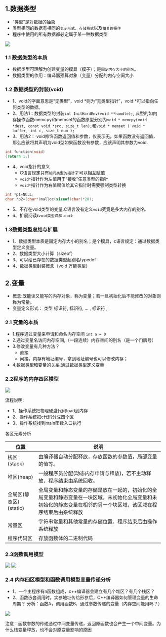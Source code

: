 ## 1.数据类型
* “类型”是对数据的抽象
* 类型相同的数据有相同的`表示形式`、`存储格式`以及`相关的操作`
* 程序中使用的所有数据都必定属于某一种数据类型 

<image src="./image/01.png"/>

### 1.1 数据类型的本质

* 数据类型可理解为创建变量的模具（模子）；是`固定内存大小的别名`。
* 数据类型的作用：编译器预算对象（变量）分配的内存空间大小

### 1.2 数据类型的封装(void)

* 1、void的字面意思是“无类型”，void *则为“无类型指针”，void *可以指向任何类型的数据。
* 2、用法1：数据类型的封装`int InitHardEnv(void **handle);`, 典型的如内存操作函数memcpy和memset的函数原型分别为`void * memcpy(void *dest, const void *src, size_t len);`和`void * memset ( void * buffer, int c, size_t num );`
* 3、用法2：  void修饰函数返回值和参数，仅表示无。如果函数没有返回值，那么应该将其声明为void型如果函数没有参数，应该声明其参数为void.

```c
int function(void)
{return 1;}
```

* 4、void指针的意义
	*  C语言规定只有`相同类型的指针`才可以相互赋值
	* `void*`指针作为左值用于“接收”任意类型的指针
	*  `void*`指针作为右值赋值给其它指针时需要强制类型转换

```c
int *p1=NULL;
char *p2=(char*)malloc(sizeof(char)*20);
```

* 5、不存在void类型的变量.C语言没有定义`void`究竟是多大内存的别名.
* 6、扩展阅读`《void类型详解.doc》`

### 1.3数据类型总结与扩展
* 1、数据类型本质是固定内存大小的别名；是个模具，c语言规定：通过数据类型定义变量。
* 2、数据类型大小计算（sizeof）
* 3、可以给已存在的数据类型起别名typedef
* 4、数据类型封装概念（void 万能类型）

## 2.变量

* 概念:既能读又能写的内存对象，称为变量；若一旦初始化后不能修改的对象则称为常量。
* 变量定义形式：     类型  标识符, 标识符, … , 标识符 ; 

### 2.1 变量的本质

* 1.程序通过变量来申请和命名内存空间 `int a = 0`
* 2.通过变量名访问内存空间,（一段连续）内存空间的别名（是一个门牌号） 
* 3.修改变量有几种方法？
	* 直接
	* 间接。内存有地址编号，拿到地址编号也可以修改内存；
* 4.数据类型和变量的关系.通过数据类型定义变量

### 2.2程序的内存四区模型

<image src="./image/02.png"/>

流程说明:

* 1、操作系统把物理硬盘代码load到内存
* 2、操作系统把c代码分成四个区
* 3、操作系统找到main函数入口执行

各区元素分析

|位置     |说明|
|-------|--|
|栈区(stack)|由编译器自动分配释放，存放函数的参数值，局部变量的值等。|
|堆区(heap)|一般程序员分配(动态内存申请与释放)，若不主动释放，程序结束由系统回收。|
|全局区(静态区)(static)|全局变量和静态变量的存储是放在一起的，初始化的全局变量和静态变量在一块区域，未初始化全局变量和未初始化的静态变量在相邻的另一个块区域，该区域在程序结束后由系统释放|
|常量区|字符串常量和其他常量的存储位置，程序结束后由操作系统释放|
|程序代码区|存放函数体的二进制代码|

### 2.3函数调用模型

<image src="./image/03.png"/>

<image src="./image/04.png"/>

### 2.4 内存四区模型和函数调用模型变量传递分析

* 1、一个主程序有n函数组成，c++编译器会建立有几个堆区？有几个栈区？
* 2、函数嵌套调用时，实参地址传给形参后，C++编译器如何管理变量的生命周期？
分析：函数A，调用函数B，通过参数传递的变量（内存空间能用吗？）

<image src="./image/05.png"/>

注意：函数参数的传递通过中间变量传递，返回原函数也会产生一个中间变量。为什么栈变量释放，也不会对原变量影响的原因
